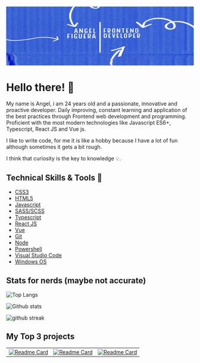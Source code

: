 ![Header](./assets/github-banner.jpg)

# Hello there! :wave:

My name is Angel, i am 24 years old and a passionate, innovative and proactive developer. Daily improving, constant learning and application of the best practices through Frontend web development and programming. Proficient with the most modern technologies like Javascript ES6+, Typescript, React JS and Vue js.
<br>

I like to write code, for me it is like a hobby because I have a lot of fun although sometimes it gets a bit rough.
<br>

I think that curiosity is the key to knowledge :bulb:.

## Technical Skills & Tools 🔧

- [CSS3](https://developer.mozilla.org/en-US/docs/Web/css)
- [HTML5](https://developer.mozilla.org/en-US/docs/Web/html)
- [Javascript](https://developer.mozilla.org/en-US/docs/Web/javascript)
- [SASS/SCSS](https://sass-lang.com/)
- [Typescript](https://www.typescriptlang.org/)
- [React JS](https://reactjs.org/)
- [Vue](https://vuejs.org/)
- [Git](https://git-scm.com/)
- [Node](https://nodejs.org/en/)
- [Powershell](https://learn.microsoft.com/en-us/powershell/)
- [Visual Studio Code](https://code.visualstudio.com/)
- [Windows OS](https://www.microsoft.com/en-us/windows)

## Stats for nerds (maybe not accurate)

 ![Top Langs](https://github-readme-stats.vercel.app/api/top-langs/?username=angeleraser&theme=default&layout=compact&langs_count=10)

![Github stats](https://github-readme-stats.vercel.app/api?username=angeleraser&show_icons=true&locale=en&theme=default&count_private=true&hide_title=true) 

![github streak](https://github-readme-streak-stats.herokuapp.com/?user=angeleraser&theme=default)

## My Top 3 projects

| | | |
| :--: | :--: | :--: |
| [![Readme Card](https://github-readme-stats.vercel.app/api/pin/?username=angeleraser&theme=default&repo=country-quiz-app&show_owner=true)](https://game-country-quiz.netlify.app/) | [![Readme Card](https://github-readme-stats.vercel.app/api/pin/?username=angeleraser&theme=default&repo=Black-Hole-Escape&show_owner=true)](https://black-hole-escape.netlify.app/) | [![Readme Card](https://github-readme-stats.vercel.app/api/pin/?username=angeleraser&theme=default&repo=Rock-Paper-Scissors-React-Game&show_owner=true)](https://rock-paper-scissors-game.angeleraser.vercel.app/)